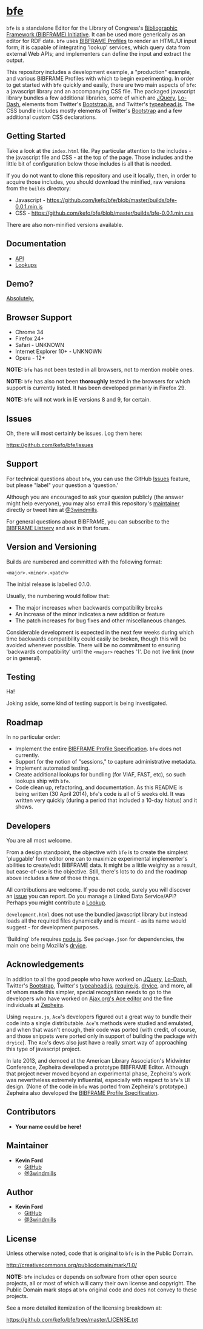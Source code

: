 [bfe][demo-page]
=======================

`bfe` is a standalone Editor for the Library of Congress's [Bibliographic Framework 
(BIBFRAME) Initiative][bfi].  It can be used more generically as an editor for RDF data. 
`bfe` uses [BIBFRAME Profiles][profilespec] to render an HTML/UI input form; it is 
capable of integrating 'lookup' services, which query data from external Web APIs;
and implementers can define the input and extract the output.

This repository includes a development example, a "production" example, and 
various BIBFRAME Profiles with which to begin experimenting. In order 
to get started with `bfe` quickly and easily, there are two main aspects of `bfe`: 
a javascript library and an accompanying CSS file.  The packaged javascript 
library bundles a few additional libraries, some of which are [JQuery], [Lo-Dash], 
elements from Twitter's [Bootstrap.js][Bootstrap], and 
Twitter's [typeahead.js].  The CSS bundle includes mostly elements of 
Twitter's [Bootstrap] and a few additional custom CSS declarations.

<!-- section links -->

[demo-page]: http://bibframe.org/tools/editor/
[bfi]: http://www.loc.gov/bibframe/
[profilespec]: http://bibframe.org/documentation/bibframe-profilespec/
[JQuery]: http://jquery.com/
[Lo-Dash]: http://lodash.com/
[Bootstrap]: http://getbootstrap.com/
[typeahead.js]: https://github.com/twitter/typeahead.js


Getting Started
---------------

Take a look at the `index.html` file.  Pay particular attention to the 
includes - the javascript file and CSS - at the top of the page.  Those includes 
and the little bit of configuration below those includes is all that is needed.  

If you do not want to clone this repository and use it locally, then, in order 
to acquire those includes, you should download the minified, raw versions from the 
`builds` directory:
* Javascript - https://github.com/kefo/bfe/blob/master/builds/bfe-0.0.1.min.js
* CSS - https://github.com/kefo/bfe/blob/master/builds/bfe-0.0.1.min.css

There are also non-minified versions available.


Documentation 
-------------

* [API]
* [Lookups][lookups-info]

[API]: https://github.com/kefo/bfe/blob/master/docs/bfe-api.md
[lookups-info]: https://github.com/kefo/bfe/blob/master/docs/bfe-lookups.md


Demo?
--------

[Absolutely.][demo-page]

<!-- section links -->

[demo-page]: http://bibframe.org/tools/editor/


Browser Support
---------------

* Chrome 34
* Firefox 24+
* Safari - UNKNOWN
* Internet Explorer 10+ - UNKNOWN
* Opera - 12+

**NOTE:** `bfe` has not been tested in all browsers, not to mention mobile ones.


**NOTE:** `bfe` has also not been **thoroughly** tested in the browsers for which
support is currently listed.  It has been developed primarily in Firefox 29.


**NOTE:** `bfe` will not work in IE versions 8 and 9, for certain.


Issues
------

Oh, there will most certainly be issues.  Log them here:

https://github.com/kefo/bfe/issues


Support
----------------

For technical questions about `bfe`, you can use the GitHub [Issues] feature, but 
please "label" your question a 'question.'

Although you are encouraged to ask your quesion publicly (the answer might 
help everyone), you may also email this repository's [maintainer][kefo] 
directly or tweet him at [@3windmills]. 

For general questions about BIBFRAME, you can subscribe to the [BIBFRAME Listserv][listserv] 
and ask in that forum.

<!-- section links -->

[Issues]: https://github.com/kefo/bfe/issues
[kefo]: mailto:kefo@3windmills.com
[@3windmills]: https://twitter.com/3windmills
[listserv]: http://listserv.loc.gov/cgi-bin/wa?SUBED1=bibframe&A=1


Version and Versioning
----------

Builds are numbered and committed with the following format:

`<major>.<minor>.<patch>`

The initial release is labelled 0.1.0.

Usually, the numbering would follow that:

* The major increases when backwards compatibility breaks
* An increase of the minor indicates a new addition or feature
* The patch increases for bug fixes and other miscellaneous changes.

Considerable development is expected in the next few weeks during which time 
backwards compatibility could easily be broken, though this will be avoided whenever 
possible.  There will be no commitment to ensuring 'backwards compatibility' until 
the `<major>` reaches '1'.  Do not live link (now or in general).


Testing
-------

Ha!

Joking aside, some kind of testing support is being investigated.


Roadmap
----------

In no particular order:

* Implement the entire [BIBFRAME Profile Specification][profilespec]. `bfe` does 
  not currently.
* Support for the notion of "sessions," to capture administrative metadata.
* Implement automated testing.
* Create additional lookups for bundling (for VIAF, FAST, etc), so such lookups
  ship with `bfe`.
* Code clean up, refactoring, and documentation.  As this README is being 
  written (30 April 2014), `bfe`'s code is all of 5 weeks old.  It was written 
  very quickly (during a period that included a 10-day hiatus) and it shows.


<!-- section links -->

[profilespec]: http://bibframe.org/documentation/bibframe-profilespec/


Developers
----------

You are all most welcome.  

From a design standpoint, the objective with `bfe` is to create the simplest 
'pluggable' form editor one can to maximize experimental implementer's abilities 
to create/edit BIBFRAME data.  It might be a little weighty as a result, but 
ease-of-use is the objective.  Still, there's lots to do and the roadmap above includes 
a few of those things.  

All contributions are welcome.  If you do not code, surely you will discover an 
[issue] you can report.  Do you manage a Linked Data Service/API?  Perhaps you might 
contribute a [Lookup].  

`development.html` does not use the bundled javascript library but instead loads 
all the required files dynamically and is meant - as its name would suggest - 
for development purposes.  

'Building' `bfe` requires [node.js].  See `package.json` for dependencies, the 
main one being Mozilla's [dryice].

<!-- section links -->

[issue]: https://github.com/kefo/bfe/issues
[Lookup]: https://github.com/kefo/bfe/tree/master/src/lookups
[node.js]: http://nodejs.org/
[dryice]: https://github.com/mozilla/dryice


Acknowledgements
----------

In addition to all the good people who have worked on [JQuery], [Lo-Dash], 
Twitter's [Bootstrap], Twitter's [typeahead.js], [require.js], [dryice], and 
more, all of whom made this simpler, special recognition needs to 
go to the developers who have worked on [Ajax.org's Ace editor][ace] and 
the fine individuals at [Zepheira].

Using `require.js`, `Ace`'s developers figured out a great way to bundle their code 
into a single distributable.  `Ace`'s methods were studied and emulated, and when 
that wasn't enough, their code was ported (with credit, of course, and those 
snippets were ported only in support of building the package with `dryice`).  The 
`Ace`'s devs also just have a really smart way of approaching this type of 
javascript project.

In late 2013, and demoed at the American Library Association's Midwinter Conference,
Zepheira developed a prototype BIBFRAME Editor.  Although that project never moved 
beyond an experimental phase, Zepheira's work was nevertheless extremely influential, 
especially with respect to `bfe`'s UI design. (None of the code in `bfe` was ported 
from Zepheira's prototype.)  Zepheira also developed the [BIBFRAME Profile 
Specification][profilespec].

<!-- section links -->

[JQuery]: http://jquery.com/
[Lo-Dash]: http://lodash.com/
[Bootstrap]: http://getbootstrap.com/
[typeahead.js]: https://github.com/twitter/typeahead.js
[require.js]: http://requirejs.org/
[dryice]: https://github.com/mozilla/dryice
[ace]: https://github.com/ajaxorg/ace
[Zepheira]: https://zepheira.com/
[profilespec]: http://bibframe.org/documentation/bibframe-profilespec/


Contributors
-----------

* **Your name could be here!**


Maintainer
-----------

* **Kevin Ford** 
  * [GitHub](https://github.com/kefo)
  * [@3windmills](https://twitter.com/3windmills) 


Author
-------

* **Kevin Ford** 
  * [GitHub](https://github.com/kefo)
  * [@3windmills](https://twitter.com/3windmills) 


License
-------

Unless otherwise noted, code that is original to `bfe` is in the Public Domain.

http://creativecommons.org/publicdomain/mark/1.0/

**NOTE:**  `bfe` includes or depends on software from other open source projects, all or 
most of which will carry their own license and copyright.  The Public Domain mark 
stops at `bfe` original code and does not convey to these projects.

See a more detailed itemization of the licensing breakdown at:

https://github.com/kefo/bfe/tree/master/LICENSE.txt

